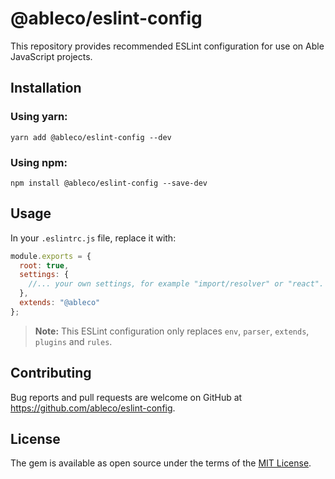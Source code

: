 # @ableco/eslint-config

This repository provides recommended ESLint configuration for use on Able JavaScript projects.

## Installation

### Using yarn:
`yarn add @ableco/eslint-config --dev`

### Using npm:
`npm install @ableco/eslint-config --save-dev`

## Usage

In your `.eslintrc.js` file, replace it with:

```javascript
module.exports = {
  root: true,
  settings: {
    //... your own settings, for example "import/resolver" or "react".
  },
  extends: "@ableco"
};
```

> **Note:** This ESLint configuration only replaces `env`, `parser`, `extends`, `plugins` and `rules`.

## Contributing

Bug reports and pull requests are welcome on GitHub at https://github.com/ableco/eslint-config.

## License

The gem is available as open source under the terms of the [MIT License](https://opensource.org/licenses/MIT).
